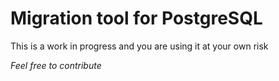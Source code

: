 # Migration tool for PostgreSQL

This is a work in progress and you are using it at your own risk

*Feel free to contribute*
